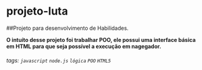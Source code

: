 # projeto-luta

##Projeto para desenvolvimento de Habilidades.

**O intuíto desse projeto foi trabalhar POO, ele possui uma interface básica em HTML para que seja possível a execução em nagegador.**


###### tags: `javascript` `node.js` `lógica` `POO` `HTML5`
